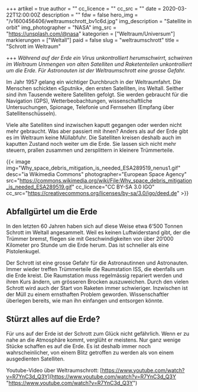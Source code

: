 +++
artikel = true
author = ""
cc_licence = ""
cc_src = ""
date = 2020-03-22T12:00:00Z
description = ""
fdw = false
hero_img = "/v1600456406/weltraumschrott_bv1c6d.jpg"
img_description = "Satellite in orbit"
img_photographer = "NASA"
img_src = "https://unsplash.com/@nasa"
kategorien = ["Weltraum/Universum"]
markierungen = ["Weltall"]
paid = false
slug = "weltraumschrott"
title = "Schrott im Weltraum"

+++
_Während auf der Erde ein Virus unkontrolliert herumschwirrt, schwirren im Weltraum Unmengen von alten Satelliten und Raketenteilen unkontrolliert um die Erde. Für Astronauten ist der Weltraumschrott eine grosse Gefahr._

Im Jahr 1957 gelang ein wichtiger Durchbruch in der Weltraumfahrt. Die Menschen schickten «Sputnik», den ersten Satelliten, ins Weltall. Seither sind ihm Tausende weitere Satelliten gefolgt. Sie werden gebraucht für die Navigation (GPS), Wetterbeobachtungen, wissenschaftliche Untersuchungen, Spionage, Telefonie und Fernsehen (Empfang über Satellitenschüsseln).​

Viele alte Satelliten sind inzwischen kaputt gegangen oder werden nicht mehr gebraucht. Was aber passiert mit ihnen? Anders als auf der Erde gibt es im Weltraum keine Müllabfuhr. Die Satelliten kreisen deshalb auch im kaputten Zustand noch weiter um die Erde. Sie lassen sich nicht mehr steuern, prallen zusammen und zersplittern in kleinere Trümmerteile.

{{< image img="Why_space_debris_mitigation_is_needed_ESA289519_nenus1.gif" desc="ia Wikimedia Commons" photographer="European Space Agency" src="https://commons.wikimedia.org/wiki/File:Why_space_debris_mitigation_is_needed_ESA289519.gif" cc_licence="CC BY-SA 3.0 IGO" cc_src="https://creativecommons.org/licenses/by-sa/3.0/igo/deed.de" >}}

## Abfallgürtel um die Erde

In den letzten 60 Jahren haben sich auf diese Weise etwa 6‘500 Tonnen Schrott im Weltall angesammelt. Weil es keinen Luftwiderstand gibt, der die Trümmer bremst, fliegen sie mit Geschwindigkeiten von über 20‘000 Kilometer pro Stunde um die Erde herum. Das ist schneller als eine Pistolenkugel.

Der Schrott ist eine grosse Gefahr für die Astronautinnen und Astronauten. Immer wieder treffen Trümmerteile die Raumstation ISS, die ebenfalls um die Erde kreist. Die Raumstation muss regelmässig repariert werden und ihren Kurs ändern, um grösseren Brocken auszuweichen. Durch den vielen Schrott wird auch der Start von Raketen immer schwieriger. Inzwischen ist der Müll zu einem ernsthaften Problem geworden. Wissenschaftler überlegen bereits, wie man ihn einfangen und entsorgen könnte.

## Stürzt alles auf die Erde?

Für uns auf der Erde ist der Schrott zum Glück nicht gefährlich. Wenn er zu nahe an die Atmosphäre kommt, verglüht er meistens. Nur ganz wenige Stücke schaffen es auf die Erde. Es ist deshalb immer noch wahrscheinlicher, von einem Blitz getroffen zu werden als von einem ausgedienten Satelliten.

Youtube-Video über Weltraumschrott: [https://www.youtube.com/watch?v=R7YnC3d_Q3Y](https://www.youtube.com/watch?v=R7YnC3d_Q3Y "https://www.youtube.com/watch?v=R7YnC3d_Q3Y")